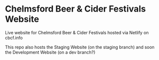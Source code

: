 # Chelmsford Beer & Cider Festivals Website
Live website for Chelmsford Beer &amp; Cider Festivals hosted via Netlify on cbcf.info

This repo also hosts the Staging Website (on the staging branch) and soon the Development Website (on a dev branch?)
